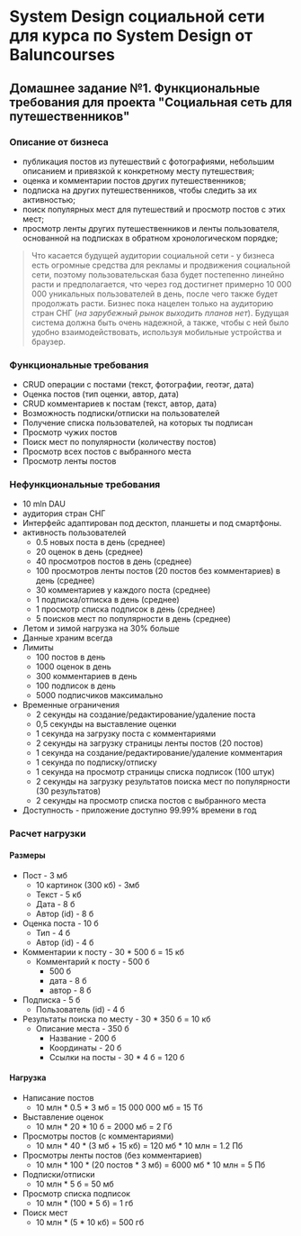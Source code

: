 # System Design социальной сети для курса по System Design от Baluncourses
## Домашнее задание №1. Функциональные требования для проекта "Социальная сеть для путешественников"
### Описание от бизнеса
- публикация постов из путешествий с фотографиями, небольшим описанием и привязкой к конкретному месту путешествия;
- оценка и комментарии постов других путешественников;
- подписка на других путешественников, чтобы следить за их активностью;
- поиск популярных мест для путешествий и просмотр постов с этих мест;
- просмотр ленты других путешественников и ленты пользователя, основанной на подписках в обратном хронологическом порядке;

> Что касается будущей аудитории социальной сети - у бизнеса есть огромные средства для рекламы и продвижения социальной сети, поэтому пользовательская база будет постепенно линейно расти и предполагается, что через год достигнет примерно 10 000 000 уникальных пользователей в день, после чего также будет продолжать расти. Бизнес пока нацелен  только на аудиторию стран СНГ (*на зарубежный рынок выходить планов нет*). Будущая система должна быть очень надежной, а также, чтобы с ней было удобно взаимодействовать, используя мобильные устройства и браузер.

### Функциональные требования
- CRUD операции с постами (текст, фотографии, геотэг, дата)
- Оценка постов (тип оценки, автор, дата)
- CRUD комментариев к постам (текст, автор, дата)
- Возможность подписки/отписки на пользователей
- Получение списка пользователей, на которых ты подписан
- Просмотр чужих постов
- Поиск мест по популярности (количеству постов)
- Просмотр всех постов с выбранного места
- Просмотр ленты постов

### Нефункциональные требования
- 10 mln DAU
- аудитория стран СНГ
- Интерфейс адаптирован под десктоп, планшеты и под смартфоны.
- активность пользователей
  - 0.5 новых поста в день (среднее)
  - 20 оценок в день (среднее)
  - 40 просмотров постов в день (среднее)
  - 100 просмотров ленты постов (20 постов без комментариев) в день (среднее)
  - 30 комментариев у каждого поста (среднее)
  - 1 подписка/отписка в день (среднее)
  - 1 просмотр списка подписок в день (среднее)
  - 5 поисков мест по популярности в день (среднее)
- Летом и зимой нагрузка на 30% больше
- Данные храним всегда
- Лимиты
  - 100 постов в день
  - 1000 оценок в день
  - 300 комментариев в день
  - 100 подписок в день
  - 5000 подписчиков максимально
- Временные ограничения
  - 2 секунды на создание/редактирование/удаление поста
  - 0,5 секунды на выставление оценки
  - 1 секунда на загрузку поста с комментариями
  - 2 секунды на загрузку страницы ленты постов (20 постов)
  - 1 секунда на создание/редактирование/удаление комментария
  - 1 секунда по подписку/отписку
  - 1 секунда на просмотр страницы списка подписок (100 штук)
  - 2 секунды на загрузку результатов поиска мест по популярности (30 результатов)
  - 2 секунды на просмотр списка постов с выбранного места
- Доступность - приложение доступно 99.99% времени в год

### Расчет нагрузки
#### Размеры
- Пост - 3 мб
  - 10 картинок (300 кб) - 3мб
  - Текст - 5 кб
  - Дата - 8 б
  - Автор (id) - 8 б
- Оценка поста - 10 б
  - Тип - 4 б
  - Автор (id) - 4 б
- Комментарии к посту - 30 * 500 б = 15 кб
  - Комментарий к посту - 500 б
    - 500 б
    - дата - 8 б
    - автор - 8 б
- Подписка - 5 б
  - Пользователь (id) - 4 б
- Результаты поиска по месту - 30 * 350 б = 10 кб 
  - Описание места - 350 б
    - Название - 200 б
    - Координаты - 20 б
    - Ссылки на посты - 30 * 4 б = 120 б

#### Нагрузка
- Написание постов
  - 10 млн * 0.5 * 3 мб = 15 000 000 мб = 15 Тб
- Выставление оценок
  - 10 млн * 20 * 10 б = 2000 мб = 2 Гб 
- Просмотры постов (с комментариями)
  - 10 млн * 40 * (3 мб + 15 кб) = 120 мб * 10 млн = 1.2 Пб
- Просмотры ленты постов (без комментариев)
  - 10 млн * 100 * (20 постов * 3 мб) = 6000 мб * 10 млн = 5 Пб
- Подписки/отписки
  - 10 млн * 5 б = 50 мб
- Просмотр списка подписок
  - 10 млн * (100 * 5 б) = 1 гб
- Поиск мест
  - 10 млн * (5 * 10 кб) = 500 гб